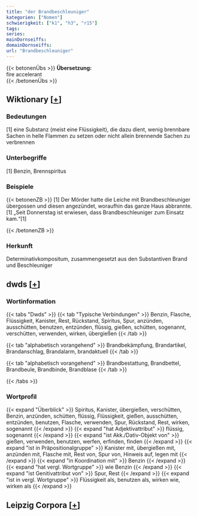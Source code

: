 ```yaml
---
title: "der Brandbeschleuniger"
kategorien: ["Nomen"]
schwierigkeit: ["k1", "h3", "r15"]
tags:
series:
mainDornseiffs:
domainDornseiffs:
url: "Brandbeschleuniger"
---
```


{{< betonenÜbs >}}
**Übersetzung:**  
fire accelerant  
{{< /betonenÜbs >}}

## Wiktionary [[+](https://de.wiktionary.org/wiki/Brandbeschleuniger)]

### Bedeutungen
[1] eine Substanz (meist eine Flüssigkeit), die dazu dient, wenig brennbare Sachen in helle Flammen zu setzen oder nicht allein brennende Sachen zu verbrennen  

### Unterbegriffe
[1] Benzin, Brennspiritus  

### Beispiele
{{< betonenZB >}}
[1] Der Mörder hatte die Leiche mit Brandbeschleuniger übergossen und diesen angezündet, woraufhin das ganze Haus abbrannte.  
[1] „Seit Donnerstag ist erwiesen, dass Brandbeschleuniger zum Einsatz kam.“[1]  

{{< /betonenZB >}}
### Herkunft
Determinativkompositum, zusammengesetzt aus den Substantiven Brand und Beschleuniger  



## dwds [[+](https://www.dwds.de/wb/Brandbeschleuniger)]

### Wortinformation
{{< tabs "Dwds" >}}
{{< tab "Typische Verbindungen" >}}
Benzin, Flasche, Flüssigkeit, Kanister, Rest, Rückstand, Spiritus, Spur, anzünden, ausschütten, benutzen, entzünden, flüssig, gießen, schütten, sogenannt, verschütten, verwenden, wirken, übergießen
{{< /tab >}}

{{< tab "alphabetisch vorangehend" >}}
Brandbekämpfung, Brandartikel, Brandanschlag, Brandalarm, brandaktuell
{{< /tab >}}

{{< tab "alphabetisch vorangehend" >}}
Brandbestattung, Brandbettel, Brandbeule, Brandbinde, Brandblase
{{< /tab >}}

{{< /tabs >}}

### Wortprofil
{{< expand "Überblick" >}} Spiritus, Kanister, übergießen, verschütten, Benzin, anzünden, schütten, flüssig, Flüssigkeit, gießen, ausschütten, entzünden, benutzen, Flasche, verwenden, Spur, Rückstand, Rest, wirken, sogenannt {{< /expand >}}
{{< expand "hat Adjektivattribut" >}} flüssig, sogenannt {{< /expand >}}
{{< expand "ist Akk./Dativ-Objekt von" >}} gießen, verwenden, benutzen, werfen, erfinden, finden {{< /expand >}}
{{< expand "ist in Präpositionalgruppe" >}} Kanister mit, übergießen mit, anzünden mit, Flasche mit, Rest von, Spur von, Hinweis auf, legen mit {{< /expand >}}
{{< expand "in Koordination mit" >}} Benzin {{< /expand >}}
{{< expand "hat vergl. Wortgruppe" >}} wie Benzin {{< /expand >}}
{{< expand "ist Genitivattribut von" >}} Spur, Rest {{< /expand >}}
{{< expand "ist in vergl. Wortgruppe" >}} Flüssigkeit als, benutzen als, wirken wie, wirken als {{< /expand >}}

## Leipzig Corpora [[+](https://corpora.uni-leipzig.de/en/res?word=Brandbeschleuniger&corpusId=deu_newscrawl-public_2018)]

